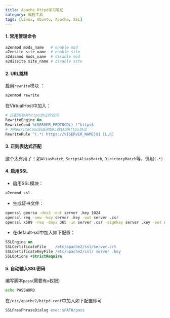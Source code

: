 ```yaml
---
title: Apache Httpd学习笔记
category: 编程工具
tags: [Linux, Ubuntu, Apache, SSL]
---
```


#### 1. 常用管理命令

```bash
a2enmod mods_name   # enable mod
a2ensite site_name  # enable site
a2dismod mods_name  # disable mod
a2dissite site_name # disable site
```


#### 2. URL跳转

启用`rewrite`模块 ：

```bash
a2enmod rewrite
```
    
在VirtualHost中加入： 

```apache
# 匹配所有非https协议的访问
RewriteEngine On 
RewriteCond %{SERVER_PROTOCOL} !^https$ 
# 将RewriteCond匹配的URL跳转至https协议
RewriteRule ^(.*) https://%{SERVER_NAME}$1 [L,R]
```

#### 3. 正则表达式匹配

这个太有用了！如`AliasMatch`, `ScriptAliasMatch`, `DirectoryMatch`等，慎用`(.*)`

#### 4. 启用SSL
- 启用SSL模块：

```bash
a2enmod ssl
```

- 生成证书文件：

```bash
openssl genrsa -des3 -out server .key 1024
openssl req -new -key server .key -out server .csr
openssl x509 -req -days 365 -in server .csr -signkey server .key -out server .crt
```

- 在default-ssl中加入如下配置： 

```apache
SSLEngine on 
SSLCertificateFile    /etc/apache2/ssl/server.crt 
SSLCertificateKeyFile /etc/apache2/ssl/ server .key
SSLOptions +StrictRequire
```

#### 5. 自动输入SSL密码

编写脚本`pass`(需要有`x`权限)
    
```bash
echo PASSWORD
```

在`/etc/apache2/httpd.conf`中加入如下配置即可
    
```apache
SSLPassPhraseDialog exec:$PATH/pass
```
